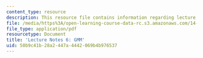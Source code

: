 ```yaml
---
content_type: resource
description: This resource file contains information regarding lecture 6.
file: /media/https%3A/open-learning-course-data-rc.s3.amazonaws.com/14-384-time-series-analysis-fall-2013/50b9c41b28a2447a4442069b4b976537_MIT14_384F13_lec6.pdf
file_type: application/pdf
resourcetype: Document
title: 'Lecture Notes 6: GMM'
uid: 50b9c41b-28a2-447a-4442-069b4b976537
---
```

